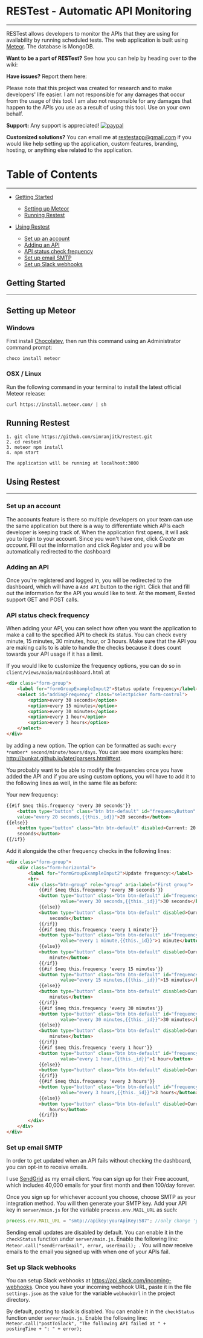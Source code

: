 # RESTest - Automatic API Monitoring

------

RESTest allows developers to monitor the APIs that they are using for availability by running scheduled tests. The web application is built using [Meteor](https://www.meteor.com/). The database is MongoDB. 

**Want to be a part of RESTest?** See how you can help by heading over to the wiki: 

**Have issues?** Report them here: 

Please note that this project was created for research and to make developers' life easier. I am not responsible for any damages that occur from the usage of this tool. I am also not responsible for any damages that happen to the APIs you use as a result of using this tool. Use on your own behalf. 

**Support:** Any support is appreciated! [![paypal](https://www.paypalobjects.com/webstatic/en_US/i/buttons/PP_logo_h_100x26.png)](https://www.paypal.me/restest)

**Customized solutions?** You can email me at restestapp@gmail.com if you would like help setting up the application, custom features, branding, hosting, or anything else related to the application. 

# Table of Contents

------

- [Getting Started](https://github.com/Simranjitk/restest/blob/master/README.md#getting-started)

  - [Setting up Meteor](https://github.com/Simranjitk/restest/blob/master/README.md#setting-up-meteor)
  - [Running Restest](https://github.com/Simranjitk/restest/blob/master/README.md#running-restest)

- [Using Restest](https://github.com/Simranjitk/restest/blob/master/README.md#using-restest)

  - [Set up an account](https://github.com/Simranjitk/restest/blob/master/README.md#set-up-an-account)
  - [Adding an API](https://github.com/Simranjitk/restest/blob/master/README.md#adding-an-api)
  - [API status check frequency](https://github.com/Simranjitk/restest/blob/master/README.md#api-status-check-frequency)
  - [Set up email SMTP](https://github.com/Simranjitk/restest/blob/master/README.md#set-up-email-smtp)
  - [Set up Slack webhooks](https://github.com/Simranjitk/restest/blob/master/README.md#set-up-slack-webhooks)

  

## Getting Started

------

## Setting up Meteor

### Windows

First install [Chocolatey](https://chocolatey.org/install), then run this command using an Administrator command prompt: 

`choco install meteor`

### OSX / Linux

Run the following command in your terminal to install the latest official Meteor release: 

`curl https://install.meteor.com/ | sh`

## Running Restest

```
1. git clone https://github.com/simranjitk/restest.git
2. cd restest
3. meteor npm install
4. npm start

The application will be running at localhost:3000
```



## Using Restest

------

### Set up an account

The accounts feature is there so multiple developers on your team can use the same application but there is a way to differentiate which APIs each developer is keeping track of. When the application first opens, it will ask you to login to your account. Since you won't have one, click *Create an account*. Fill out the information and click *Register* and you will be automatically redirected to the dashboard

### Adding an API

 Once you're registered and logged in, you will be redirected to the dashboard, which will have a `Add API` button to the right. Click that and fill out the information for the API you would like to test. At the moment, Rested support GET and POST calls.

### API status check frequency

When adding your API, you can select how often you want the application to make a call to the specified API to check its status. You can check every minute, 15 minutes, 30 minutes, hour, or 3 hours. Make sure that the API you are making calls to is able to handle the checks because it does count towards your API usage if it has a limit. 

If you would like to customize the frequency options, you can do so in `client/views/main/mainDashboard.html` at

```html
<div class="form-group">
    <label for="formGroupExampleInput2">Status update frequency</label>
    <select id="addingFrequency" class="selectpicker form-control">
        <option>every 30 seconds</option>
        <option>every 15 minutes</option>
        <option>every 30 minutes</option>
        <option>every 1 hour</option>
        <option>every 3 hours</option>
    </select>
</div>
```

by adding a new option. The option can be formatted as such: `every *number* second/minute/hours/days`. You can see more examples here: http://bunkat.github.io/later/parsers.html#text. 

You probably want to be able to modify the frequencies once you have added the API and if you are using custom options, you will have to add it to the following lines as well, in the same file as before:

Your new frequency:

```html
{{#if $neq this.frequency 'every 30 seconds'}}
	<button type="button" class="btn btn-default" id="frequencyButton" data-	
	value="every 20 seconds,{{this._id}}">20 seconds</button>
{{else}}
	<button type="button" class="btn btn-default" disabled>Current: 20 	
	seconds</button>
{{/if}} 
```

Add it alongside the other frequency checks in the following lines:

```html
<div class="form-group">
    <div class="form-horizontal">
        <label for="formGroupExampleInput2">Update frequency:</label>
        <br>
        <div class="btn-group" role="group" aria-label="First group">
            {{#if $neq this.frequency 'every 30 seconds'}}
            <button type="button" class="btn btn-default" id="frequencyButton" data-	
                    value="every 30 seconds,{{this._id}}">30 seconds</button>
            {{else}}
            <button type="button" class="btn btn-default" disabled>Current: 30 	
                seconds</button>
            {{/if}} 
            {{#if $neq this.frequency 'every 1 minute'}}
            <button type="button" class="btn btn-default" id="frequencyButton" data-
                    value="every 1 minute,{{this._id}}">1 minute</button>
            {{else}}
            <button type="button" class="btn btn-default" disabled>Current: 1 
                minute</button>
            {{/if}} 
            {{#if $neq this.frequency 'every 15 minutes'}}
            <button type="button" class="btn btn-default" id="frequencyButton" data-
                    value="every 15 minutes,{{this._id}}">15 minutes</button>
            {{else}}
            <button type="button" class="btn btn-default" disabled>Current: 15 
                minutes</button>
            {{/if}}
            {{#if $neq this.frequency 'every 30 minutes'}}
            <button type="button" class="btn btn-default" id="frequencyButton" data-
                    value="every 30 minutes,{{this._id}}">30 minutes</button>
            {{else}}
            <button type="button" class="btn btn-default" disabled>Current: 30 
                minutes</button>
            {{/if}}
            {{#if $neq this.frequency 'every 1 hour'}}
            <button type="button" class="btn btn-default" id="frequencyButton" data-
                    value="every 1 hour,{{this._id}}">1 hour</button>
            {{else}}
            <button type="button" class="btn btn-default" disabled>Current: 1 hour</button>
            {{/if}}
            {{#if $neq this.frequency 'every 3 hours'}}
            <button type="button" class="btn btn-default" id="frequencyButton" data-
                    value="every 3 hours,{{this._id}}">3 hours</button>
            {{else}}
            <button type="button" class="btn btn-default" disabled>Current: 3 
                hours</button>
            {{/if}}
        </div>
    </div>
</div>
```



### Set up email SMTP 

In order to get updated when an API fails without checking the dashboard, you can opt-in to receive emails. 

I use [SendGrid](https://sendgrid.com) as my email client. You can sign up for their Free account, which includes 40,000 emails for your first month and then 100/day forever. 

Once you sign up for whichever account you choose, choose SMTP as your integration method. You will then generate your SMTP key. Add your API key in `server/main.js` for the variable `process.env.MAIL_URL` as such:

```javascript
process.env.MAIL_URL = "smtp://apikey:yourApiKey:587"; //only change 'yourApiKey' and the port(if required)
```

Sending email updates are disabled by default. You can enable it in the `checkStatus` function under `server/main.js`. Enable the following line: `Meteor.call("sendErrorEmail", error, userEmail); `. You will now receive emails to the email you signed up with when one of your APIs fail. 



### Set up Slack webhooks

You can setup Slack webhooks at https://api.slack.com/incoming-webhooks. Once you have your incoming webhook URL, paste it in the file `settings.json` as the value for the variable `webhookUrl` in the project directory. 

By default, posting to slack is disabled. You can enable it in the `checkStatus` function under `server/main.js`. Enable the following line: `Meteor.call("postToSlack", "The following API failed at " + postingTime + ": " + error);`




